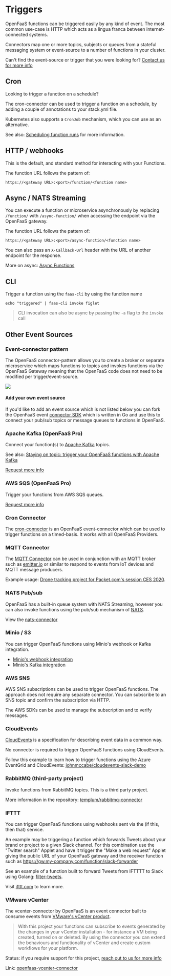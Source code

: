 # Triggers

OpenFaaS functions can be triggered easily by any kind of event. The most common use-case is HTTP which acts as a lingua franca between internet-connected systems.

Connectors map one or more topics, subjects or queues from a stateful messaging system or event-source to a number of functions in your cluster.

Can't find the event-source or trigger that you were looking for? [Contact us for more info](https://openfaas.com/support)

## Cron

Looking to trigger a function on a schedule?

The cron-connector can be used to trigger a function on a schedule, by adding a couple of annotations to your stack.yml file.

Kubernetes also supports a `CronJob` mechanism, which you can use as an alternative.

See also: [Scheduling function runs](/reference/cron/) for more information.

## HTTP / webhooks

This is the default, and standard method for interacting with your Functions.

The function URL follows the pattern of:

```
https://<gateway URL>:<port>/function/<function name>
```

## Async / NATS Streaming

You can execute a function or microservice asynchronously by replacing `/function/` with `/async-function/` when accessing the endpoint via the OpenFaaS gateway.

The function URL follows the pattern of:

```
https://<gateway URL>:<port>/async-function/<function name>
```

You can also pass an `X-Callback-Url` header with the URL of another endpoint for the response.

More on async: [Async Functions](https://docs.openfaas.com/reference/async/)

## CLI

Trigger a function using the `faas-cli` by using the function name

```
echo "triggered" | faas-cli invoke figlet
```

> CLI invocation can also be async by passing the `-a` flag to the `invoke` call

## Other Event Sources

### Event-connector pattern

The OpenFaaS connector-pattern allows you to create a broker or separate microservice which maps functions to topics and invokes functions via the OpenFaaS Gateway meaning that the OpenFaaS code does not need to be modified per trigger/event-source.

![](../images/connector-pattern.png)

#### Add your own event source

If you'd like to add an event source which is not listed below you can fork the OpenFaaS event [connector SDK](https://github.com/openfaas/connector-sdk) which is written in Go and use this to connect your pub/sub topics or message queues to functions in OpenFaaS.

### Apache Kafka (OpenFaaS Pro)

Connect your function(s) to [Apache Kafka](https://kafka.apache.org) topics.

See also: [Staying on topic: trigger your OpenFaaS functions with Apache Kafka](https://www.openfaas.com/blog/kafka-connector/)

[Request more info](https://openfaas.com/support/)

### AWS SQS (OpenFaaS Pro)

Trigger your functions from AWS SQS queues.

[Request more info](https://openfaas.com/support/)

### Cron Connector

The [cron-connector](https://github.com/openfaas/cron-connector) is an OpenFaaS event-connector which can be used to trigger functions on a timed-basis. It works with all OpenFaaS Providers.

### MQTT Connector

The [MQTT Connector](https://github.com/openfaas/mqtt-connector) can be used in conjunction with an MQTT broker such as [emitter.io](https://emitter.io) or similar to respond to events from IoT devices and MQTT message producers.

Example usage: [Drone tracking project for Packet.com's session CES 2020](https://github.com/packet-labs/iot).

### NATS Pub/sub

OpenFaaS has a built-in queue system with NATS Streaming, however you can also invoke functions using the pub/sub mechanism of [NATS](https://nats.io).

View the [nats-connector](https://github.com/openfaas/nats-connector)

### Minio / S3

You can trigger OpenFaaS functions using Minio's webhook or Kafka integration.

* [Minio's webhook integration](https://blog.min.io/introducing-webhooks-for-minio/)
* [Minio's Kafka integration](https://docs.min.io/docs/minio-bucket-notification-guide.html#apache-kafka)

### AWS SNS

AWS SNS subscriptions can be used to trigger OpenFaaS functions. The approach does not require any separate connector. You can subscribe to an SNS topic and confirm the subscription via HTTP.

The AWS SDKs can be used to manage the subscription and to verify messages.

### CloudEvents

[CloudEvents](https://cloudevents.io/) is a specification for describing event data in a common way.

No connector is required to trigger OpenFaaS functions using CloudEvents.

Follow this example to learn how to trigger functions using the Azure EventGrid and CloudEvents: [johnmccabe/cloudevents-slack-demo](https://github.com/johnmccabe/cloudevents-slack-demo)

### RabbitMQ (third-party project)

Invoke functions from RabbitMQ topics. This is a third party project.

More information in the repository: [templum/rabbitmq-connector](https://github.com/Templum/rabbitmq-connector)

### IFTTT

You can trigger OpenFaaS functions using webhooks sent via the (if this, then that) service.

An example may be triggering a function which forwards Tweets about your brand or project to a given Slack channel. For this combination use the "Twitter search" Applet and have it trigger the "Make a web request" Applet giving the public URL of your OpenFaaS gateway and the receiver function such as https://gw.my-company.com/function/slack-forwarder

See an example of a function built to forward Tweets from IFTTTT to Slack using Golang: [filter-tweets](https://github.com/openfaas-incubator/social-functions/blob/master/filter-tweets/handler.go).

Visit [ifttt.com](https://ifttt.com) to learn more.

### VMware vCenter

The vcenter-connector by OpenFaaS is an event connector built to consume events from [VMware's vCenter product](https://en.wikipedia.org/wiki/VCenter).

> With this project your functions can subscribe to events generated by the changes in your vCenter installation - for instance a VM being created, turned on or deleted. By using the connector you can extend the behaviours and functionality of vCenter and create custom workflows for your platform.

Status: if you require support for this project, [reach out to us for more info](https://openfaas.com/support/)

Link: [openfaas-vcenter-connector](https://github.com/openfaas-incubator/openfaas-vcenter-connector)

